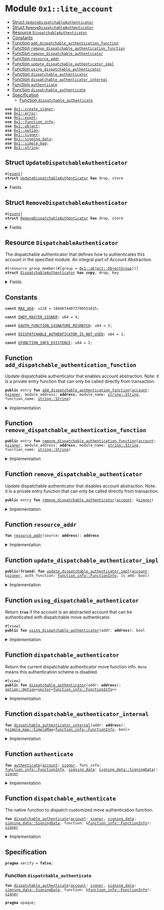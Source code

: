 
<a id="0x1_lite_account"></a>

# Module `0x1::lite_account`



-  [Struct `UpdateDispatchableAuthenticator`](#0x1_lite_account_UpdateDispatchableAuthenticator)
-  [Struct `RemoveDispatchableAuthenticator`](#0x1_lite_account_RemoveDispatchableAuthenticator)
-  [Resource `DispatchableAuthenticator`](#0x1_lite_account_DispatchableAuthenticator)
-  [Constants](#@Constants_0)
-  [Function `add_dispatchable_authentication_function`](#0x1_lite_account_add_dispatchable_authentication_function)
-  [Function `remove_dispatchable_authentication_function`](#0x1_lite_account_remove_dispatchable_authentication_function)
-  [Function `remove_dispatchable_authenticator`](#0x1_lite_account_remove_dispatchable_authenticator)
-  [Function `resource_addr`](#0x1_lite_account_resource_addr)
-  [Function `update_dispatchable_authenticator_impl`](#0x1_lite_account_update_dispatchable_authenticator_impl)
-  [Function `using_dispatchable_authenticator`](#0x1_lite_account_using_dispatchable_authenticator)
-  [Function `dispatchable_authenticator`](#0x1_lite_account_dispatchable_authenticator)
-  [Function `dispatchable_authenticator_internal`](#0x1_lite_account_dispatchable_authenticator_internal)
-  [Function `authenticate`](#0x1_lite_account_authenticate)
-  [Function `dispatchable_authenticate`](#0x1_lite_account_dispatchable_authenticate)
-  [Specification](#@Specification_1)
    -  [Function `dispatchable_authenticate`](#@Specification_1_dispatchable_authenticate)


<pre><code><b>use</b> <a href="create_signer.md#0x1_create_signer">0x1::create_signer</a>;
<b>use</b> <a href="../../aptos-stdlib/../move-stdlib/doc/error.md#0x1_error">0x1::error</a>;
<b>use</b> <a href="event.md#0x1_event">0x1::event</a>;
<b>use</b> <a href="function_info.md#0x1_function_info">0x1::function_info</a>;
<b>use</b> <a href="object.md#0x1_object">0x1::object</a>;
<b>use</b> <a href="../../aptos-stdlib/../move-stdlib/doc/option.md#0x1_option">0x1::option</a>;
<b>use</b> <a href="../../aptos-stdlib/../move-stdlib/doc/signer.md#0x1_signer">0x1::signer</a>;
<b>use</b> <a href="signing_data.md#0x1_signing_data">0x1::signing_data</a>;
<b>use</b> <a href="../../aptos-stdlib/doc/simple_map.md#0x1_simple_map">0x1::simple_map</a>;
<b>use</b> <a href="../../aptos-stdlib/../move-stdlib/doc/string.md#0x1_string">0x1::string</a>;
</code></pre>



<a id="0x1_lite_account_UpdateDispatchableAuthenticator"></a>

## Struct `UpdateDispatchableAuthenticator`



<pre><code>#[<a href="event.md#0x1_event">event</a>]
<b>struct</b> <a href="lite_account.md#0x1_lite_account_UpdateDispatchableAuthenticator">UpdateDispatchableAuthenticator</a> <b>has</b> drop, store
</code></pre>



<details>
<summary>Fields</summary>


<dl>
<dt>
<code><a href="account.md#0x1_account">account</a>: <b>address</b></code>
</dt>
<dd>

</dd>
<dt>
<code><b>update</b>: <a href="../../aptos-stdlib/../move-stdlib/doc/vector.md#0x1_vector">vector</a>&lt;u8&gt;</code>
</dt>
<dd>

</dd>
<dt>
<code>auth_function: <a href="function_info.md#0x1_function_info_FunctionInfo">function_info::FunctionInfo</a></code>
</dt>
<dd>

</dd>
</dl>


</details>

<a id="0x1_lite_account_RemoveDispatchableAuthenticator"></a>

## Struct `RemoveDispatchableAuthenticator`



<pre><code>#[<a href="event.md#0x1_event">event</a>]
<b>struct</b> <a href="lite_account.md#0x1_lite_account_RemoveDispatchableAuthenticator">RemoveDispatchableAuthenticator</a> <b>has</b> drop, store
</code></pre>



<details>
<summary>Fields</summary>


<dl>
<dt>
<code><a href="account.md#0x1_account">account</a>: <b>address</b></code>
</dt>
<dd>

</dd>
</dl>


</details>

<a id="0x1_lite_account_DispatchableAuthenticator"></a>

## Resource `DispatchableAuthenticator`

The dispatchable authenticator that defines how to authenticates this account in the specified module.
An integral part of Account Abstraction.


<pre><code>#[resource_group_member(#[group = <a href="object.md#0x1_object_ObjectGroup">0x1::object::ObjectGroup</a>])]
<b>struct</b> <a href="lite_account.md#0x1_lite_account_DispatchableAuthenticator">DispatchableAuthenticator</a> <b>has</b> <b>copy</b>, drop, key
</code></pre>



<details>
<summary>Fields</summary>


<dl>
<dt>
<code>auth_functions: <a href="../../aptos-stdlib/doc/simple_map.md#0x1_simple_map_SimpleMap">simple_map::SimpleMap</a>&lt;<a href="function_info.md#0x1_function_info_FunctionInfo">function_info::FunctionInfo</a>, bool&gt;</code>
</dt>
<dd>

</dd>
</dl>


</details>

<a id="@Constants_0"></a>

## Constants


<a id="0x1_lite_account_MAX_U64"></a>



<pre><code><b>const</b> <a href="lite_account.md#0x1_lite_account_MAX_U64">MAX_U64</a>: u128 = 18446744073709551615;
</code></pre>



<a id="0x1_lite_account_ENOT_MASTER_SIGNER"></a>



<pre><code><b>const</b> <a href="lite_account.md#0x1_lite_account_ENOT_MASTER_SIGNER">ENOT_MASTER_SIGNER</a>: u64 = 4;
</code></pre>



<a id="0x1_lite_account_EAUTH_FUNCTION_SIGNATURE_MISMATCH"></a>



<pre><code><b>const</b> <a href="lite_account.md#0x1_lite_account_EAUTH_FUNCTION_SIGNATURE_MISMATCH">EAUTH_FUNCTION_SIGNATURE_MISMATCH</a>: u64 = 3;
</code></pre>



<a id="0x1_lite_account_EDISPATCHABLE_AUTHENTICATOR_IS_NOT_USED"></a>



<pre><code><b>const</b> <a href="lite_account.md#0x1_lite_account_EDISPATCHABLE_AUTHENTICATOR_IS_NOT_USED">EDISPATCHABLE_AUTHENTICATOR_IS_NOT_USED</a>: u64 = 1;
</code></pre>



<a id="0x1_lite_account_EFUNCTION_INFO_EXISTENCE"></a>



<pre><code><b>const</b> <a href="lite_account.md#0x1_lite_account_EFUNCTION_INFO_EXISTENCE">EFUNCTION_INFO_EXISTENCE</a>: u64 = 2;
</code></pre>



<a id="0x1_lite_account_add_dispatchable_authentication_function"></a>

## Function `add_dispatchable_authentication_function`

Update dispatchable authenticator that enables account abstraction.
Note: it is a private entry function that can only be called directly from transaction.


<pre><code><b>public</b> entry <b>fun</b> <a href="lite_account.md#0x1_lite_account_add_dispatchable_authentication_function">add_dispatchable_authentication_function</a>(<a href="account.md#0x1_account">account</a>: &<a href="../../aptos-stdlib/../move-stdlib/doc/signer.md#0x1_signer">signer</a>, module_address: <b>address</b>, module_name: <a href="../../aptos-stdlib/../move-stdlib/doc/string.md#0x1_string_String">string::String</a>, function_name: <a href="../../aptos-stdlib/../move-stdlib/doc/string.md#0x1_string_String">string::String</a>)
</code></pre>



<details>
<summary>Implementation</summary>


<pre><code><b>public</b> entry <b>fun</b> <a href="lite_account.md#0x1_lite_account_add_dispatchable_authentication_function">add_dispatchable_authentication_function</a>(
    <a href="account.md#0x1_account">account</a>: &<a href="../../aptos-stdlib/../move-stdlib/doc/signer.md#0x1_signer">signer</a>,
    module_address: <b>address</b>,
    module_name: String,
    function_name: String,
) <b>acquires</b> <a href="lite_account.md#0x1_lite_account_DispatchableAuthenticator">DispatchableAuthenticator</a> {
    //<b>assert</b>!(!is_permissioned_signer(<a href="account.md#0x1_account">account</a>), <a href="../../aptos-stdlib/../move-stdlib/doc/error.md#0x1_error_permission_denied">error::permission_denied</a>(<a href="lite_account.md#0x1_lite_account_ENOT_MASTER_SIGNER">ENOT_MASTER_SIGNER</a>));
    <a href="lite_account.md#0x1_lite_account_update_dispatchable_authenticator_impl">update_dispatchable_authenticator_impl</a>(
        <a href="account.md#0x1_account">account</a>,
        <a href="function_info.md#0x1_function_info_new_function_info_from_address">function_info::new_function_info_from_address</a>(module_address, module_name, function_name),
        <b>true</b>
    );
}
</code></pre>



</details>

<a id="0x1_lite_account_remove_dispatchable_authentication_function"></a>

## Function `remove_dispatchable_authentication_function`



<pre><code><b>public</b> entry <b>fun</b> <a href="lite_account.md#0x1_lite_account_remove_dispatchable_authentication_function">remove_dispatchable_authentication_function</a>(<a href="account.md#0x1_account">account</a>: &<a href="../../aptos-stdlib/../move-stdlib/doc/signer.md#0x1_signer">signer</a>, module_address: <b>address</b>, module_name: <a href="../../aptos-stdlib/../move-stdlib/doc/string.md#0x1_string_String">string::String</a>, function_name: <a href="../../aptos-stdlib/../move-stdlib/doc/string.md#0x1_string_String">string::String</a>)
</code></pre>



<details>
<summary>Implementation</summary>


<pre><code><b>public</b> entry <b>fun</b> <a href="lite_account.md#0x1_lite_account_remove_dispatchable_authentication_function">remove_dispatchable_authentication_function</a>(
    <a href="account.md#0x1_account">account</a>: &<a href="../../aptos-stdlib/../move-stdlib/doc/signer.md#0x1_signer">signer</a>,
    module_address: <b>address</b>,
    module_name: String,
    function_name: String,
) <b>acquires</b> <a href="lite_account.md#0x1_lite_account_DispatchableAuthenticator">DispatchableAuthenticator</a> {
    //<b>assert</b>!(!is_permissioned_signer(<a href="account.md#0x1_account">account</a>), <a href="../../aptos-stdlib/../move-stdlib/doc/error.md#0x1_error_permission_denied">error::permission_denied</a>(<a href="lite_account.md#0x1_lite_account_ENOT_MASTER_SIGNER">ENOT_MASTER_SIGNER</a>));
    <a href="lite_account.md#0x1_lite_account_update_dispatchable_authenticator_impl">update_dispatchable_authenticator_impl</a>(
        <a href="account.md#0x1_account">account</a>,
        <a href="function_info.md#0x1_function_info_new_function_info_from_address">function_info::new_function_info_from_address</a>(module_address, module_name, function_name),
        <b>false</b>
    );
}
</code></pre>



</details>

<a id="0x1_lite_account_remove_dispatchable_authenticator"></a>

## Function `remove_dispatchable_authenticator`

Update dispatchable authenticator that disables account abstraction.
Note: it is a private entry function that can only be called directly from transaction.


<pre><code><b>public</b> entry <b>fun</b> <a href="lite_account.md#0x1_lite_account_remove_dispatchable_authenticator">remove_dispatchable_authenticator</a>(<a href="account.md#0x1_account">account</a>: &<a href="../../aptos-stdlib/../move-stdlib/doc/signer.md#0x1_signer">signer</a>)
</code></pre>



<details>
<summary>Implementation</summary>


<pre><code><b>public</b> entry <b>fun</b> <a href="lite_account.md#0x1_lite_account_remove_dispatchable_authenticator">remove_dispatchable_authenticator</a>(
    <a href="account.md#0x1_account">account</a>: &<a href="../../aptos-stdlib/../move-stdlib/doc/signer.md#0x1_signer">signer</a>,
) <b>acquires</b> <a href="lite_account.md#0x1_lite_account_DispatchableAuthenticator">DispatchableAuthenticator</a> {
    //<b>assert</b>!(!is_permissioned_signer(<a href="account.md#0x1_account">account</a>), <a href="../../aptos-stdlib/../move-stdlib/doc/error.md#0x1_error_permission_denied">error::permission_denied</a>(<a href="lite_account.md#0x1_lite_account_ENOT_MASTER_SIGNER">ENOT_MASTER_SIGNER</a>));
    <b>let</b> addr = <a href="../../aptos-stdlib/../move-stdlib/doc/signer.md#0x1_signer_address_of">signer::address_of</a>(<a href="account.md#0x1_account">account</a>);
    <b>let</b> resource_addr = <a href="lite_account.md#0x1_lite_account_resource_addr">resource_addr</a>(addr);
    <b>if</b> (<b>exists</b>&lt;<a href="lite_account.md#0x1_lite_account_DispatchableAuthenticator">DispatchableAuthenticator</a>&gt;(resource_addr)) {
        <b>move_from</b>&lt;<a href="lite_account.md#0x1_lite_account_DispatchableAuthenticator">DispatchableAuthenticator</a>&gt;(resource_addr);
        <a href="event.md#0x1_event_emit">event::emit</a>(<a href="lite_account.md#0x1_lite_account_RemoveDispatchableAuthenticator">RemoveDispatchableAuthenticator</a> {
            <a href="account.md#0x1_account">account</a>: addr,
        });
    };
}
</code></pre>



</details>

<a id="0x1_lite_account_resource_addr"></a>

## Function `resource_addr`



<pre><code><b>fun</b> <a href="lite_account.md#0x1_lite_account_resource_addr">resource_addr</a>(source: <b>address</b>): <b>address</b>
</code></pre>



<details>
<summary>Implementation</summary>


<pre><code>inline <b>fun</b> <a href="lite_account.md#0x1_lite_account_resource_addr">resource_addr</a>(source: <b>address</b>): <b>address</b> {
    <a href="object.md#0x1_object_create_user_derived_object_address">object::create_user_derived_object_address</a>(source, @aptos_fungible_asset)
}
</code></pre>



</details>

<a id="0x1_lite_account_update_dispatchable_authenticator_impl"></a>

## Function `update_dispatchable_authenticator_impl`



<pre><code><b>public</b>(<b>friend</b>) <b>fun</b> <a href="lite_account.md#0x1_lite_account_update_dispatchable_authenticator_impl">update_dispatchable_authenticator_impl</a>(<a href="account.md#0x1_account">account</a>: &<a href="../../aptos-stdlib/../move-stdlib/doc/signer.md#0x1_signer">signer</a>, auth_function: <a href="function_info.md#0x1_function_info_FunctionInfo">function_info::FunctionInfo</a>, is_add: bool)
</code></pre>



<details>
<summary>Implementation</summary>


<pre><code><b>public</b>(<b>friend</b>) <b>fun</b> <a href="lite_account.md#0x1_lite_account_update_dispatchable_authenticator_impl">update_dispatchable_authenticator_impl</a>(
    <a href="account.md#0x1_account">account</a>: &<a href="../../aptos-stdlib/../move-stdlib/doc/signer.md#0x1_signer">signer</a>,
    auth_function: FunctionInfo,
    is_add: bool,
) <b>acquires</b> <a href="lite_account.md#0x1_lite_account_DispatchableAuthenticator">DispatchableAuthenticator</a> {
    <b>let</b> addr = <a href="../../aptos-stdlib/../move-stdlib/doc/signer.md#0x1_signer_address_of">signer::address_of</a>(<a href="account.md#0x1_account">account</a>);
    <b>let</b> resource_addr = <a href="lite_account.md#0x1_lite_account_resource_addr">resource_addr</a>(addr);
        <b>let</b> dispatcher_auth_function_info = <a href="function_info.md#0x1_function_info_new_function_info_from_address">function_info::new_function_info_from_address</a>(
            @aptos_framework,
            <a href="../../aptos-stdlib/../move-stdlib/doc/string.md#0x1_string_utf8">string::utf8</a>(b"<a href="lite_account.md#0x1_lite_account">lite_account</a>"),
            <a href="../../aptos-stdlib/../move-stdlib/doc/string.md#0x1_string_utf8">string::utf8</a>(b"dispatchable_authenticate"),
        );
        <b>assert</b>!(
            <a href="function_info.md#0x1_function_info_check_dispatch_type_compatibility">function_info::check_dispatch_type_compatibility</a>(&dispatcher_auth_function_info, &auth_function),
            <a href="../../aptos-stdlib/../move-stdlib/doc/error.md#0x1_error_invalid_argument">error::invalid_argument</a>(<a href="lite_account.md#0x1_lite_account_EAUTH_FUNCTION_SIGNATURE_MISMATCH">EAUTH_FUNCTION_SIGNATURE_MISMATCH</a>)
        );
    <b>if</b> (is_add && !<b>exists</b>&lt;<a href="lite_account.md#0x1_lite_account_DispatchableAuthenticator">DispatchableAuthenticator</a>&gt;(resource_addr)) {
            <b>move_to</b>(&<a href="create_signer.md#0x1_create_signer_create_signer">create_signer::create_signer</a>(resource_addr), <a href="lite_account.md#0x1_lite_account_DispatchableAuthenticator">DispatchableAuthenticator</a> {
                auth_functions: <a href="../../aptos-stdlib/doc/simple_map.md#0x1_simple_map_new">simple_map::new</a>()
            });
        };
        <b>if</b> (<b>exists</b>&lt;<a href="lite_account.md#0x1_lite_account_DispatchableAuthenticator">DispatchableAuthenticator</a>&gt;(resource_addr)) {
            <b>let</b> current_map = &<b>mut</b> <b>borrow_global_mut</b>&lt;<a href="lite_account.md#0x1_lite_account_DispatchableAuthenticator">DispatchableAuthenticator</a>&gt;(resource_addr).auth_functions;
            <b>if</b> (is_add) {
                <b>assert</b>!(!<a href="../../aptos-stdlib/doc/simple_map.md#0x1_simple_map_contains_key">simple_map::contains_key</a>(current_map, &auth_function), <a href="../../aptos-stdlib/../move-stdlib/doc/error.md#0x1_error_already_exists">error::already_exists</a>(<a href="lite_account.md#0x1_lite_account_EFUNCTION_INFO_EXISTENCE">EFUNCTION_INFO_EXISTENCE</a>));
                <a href="../../aptos-stdlib/doc/simple_map.md#0x1_simple_map_add">simple_map::add</a>(current_map, auth_function, <b>true</b>);
            } <b>else</b> {
                <b>assert</b>!(<a href="../../aptos-stdlib/doc/simple_map.md#0x1_simple_map_contains_key">simple_map::contains_key</a>(current_map, &auth_function), <a href="../../aptos-stdlib/../move-stdlib/doc/error.md#0x1_error_not_found">error::not_found</a>(<a href="lite_account.md#0x1_lite_account_EFUNCTION_INFO_EXISTENCE">EFUNCTION_INFO_EXISTENCE</a>));
                <a href="../../aptos-stdlib/doc/simple_map.md#0x1_simple_map_remove">simple_map::remove</a>(current_map, &auth_function);
            };
            <a href="event.md#0x1_event_emit">event::emit</a>(
                <a href="lite_account.md#0x1_lite_account_UpdateDispatchableAuthenticator">UpdateDispatchableAuthenticator</a> {
                    <a href="account.md#0x1_account">account</a>: addr,
                    <b>update</b>: <b>if</b> (is_add) {b"add"} <b>else</b> {b"remove"},
                    auth_function,
                }
            );
            <b>if</b> (<a href="../../aptos-stdlib/doc/simple_map.md#0x1_simple_map_length">simple_map::length</a>(current_map) == 0) {
                <a href="lite_account.md#0x1_lite_account_remove_dispatchable_authenticator">remove_dispatchable_authenticator</a>(<a href="account.md#0x1_account">account</a>);
            }
        };
}
</code></pre>



</details>

<a id="0x1_lite_account_using_dispatchable_authenticator"></a>

## Function `using_dispatchable_authenticator`

Return <code><b>true</b></code> if the account is an abstracted account that can be authenticated with dispatchable move authenticator.


<pre><code>#[view]
<b>public</b> <b>fun</b> <a href="lite_account.md#0x1_lite_account_using_dispatchable_authenticator">using_dispatchable_authenticator</a>(addr: <b>address</b>): bool
</code></pre>



<details>
<summary>Implementation</summary>


<pre><code><b>public</b> <b>fun</b> <a href="lite_account.md#0x1_lite_account_using_dispatchable_authenticator">using_dispatchable_authenticator</a>(addr: <b>address</b>): bool {
    <b>exists</b>&lt;<a href="lite_account.md#0x1_lite_account_DispatchableAuthenticator">DispatchableAuthenticator</a>&gt;(<a href="lite_account.md#0x1_lite_account_resource_addr">resource_addr</a>(addr))
}
</code></pre>



</details>

<a id="0x1_lite_account_dispatchable_authenticator"></a>

## Function `dispatchable_authenticator`

Return the current dispatchable authenticator move function info. <code>None</code> means this authentication scheme is disabled.


<pre><code>#[view]
<b>public</b> <b>fun</b> <a href="lite_account.md#0x1_lite_account_dispatchable_authenticator">dispatchable_authenticator</a>(addr: <b>address</b>): <a href="../../aptos-stdlib/../move-stdlib/doc/option.md#0x1_option_Option">option::Option</a>&lt;<a href="../../aptos-stdlib/../move-stdlib/doc/vector.md#0x1_vector">vector</a>&lt;<a href="function_info.md#0x1_function_info_FunctionInfo">function_info::FunctionInfo</a>&gt;&gt;
</code></pre>



<details>
<summary>Implementation</summary>


<pre><code><b>public</b> <b>fun</b> <a href="lite_account.md#0x1_lite_account_dispatchable_authenticator">dispatchable_authenticator</a>(addr: <b>address</b>): Option&lt;<a href="../../aptos-stdlib/../move-stdlib/doc/vector.md#0x1_vector">vector</a>&lt;FunctionInfo&gt;&gt; <b>acquires</b> <a href="lite_account.md#0x1_lite_account_DispatchableAuthenticator">DispatchableAuthenticator</a> {
    <b>let</b> resource_addr = <a href="lite_account.md#0x1_lite_account_resource_addr">resource_addr</a>(addr);
    <b>if</b> (<b>exists</b>&lt;<a href="lite_account.md#0x1_lite_account_DispatchableAuthenticator">DispatchableAuthenticator</a>&gt;(resource_addr)) {
        <a href="../../aptos-stdlib/../move-stdlib/doc/option.md#0x1_option_some">option::some</a>(
            <a href="../../aptos-stdlib/doc/simple_map.md#0x1_simple_map_keys">simple_map::keys</a>(&<b>borrow_global</b>&lt;<a href="lite_account.md#0x1_lite_account_DispatchableAuthenticator">DispatchableAuthenticator</a>&gt;(resource_addr).auth_functions)
        )
    } <b>else</b> { <a href="../../aptos-stdlib/../move-stdlib/doc/option.md#0x1_option_none">option::none</a>() }
}
</code></pre>



</details>

<a id="0x1_lite_account_dispatchable_authenticator_internal"></a>

## Function `dispatchable_authenticator_internal`



<pre><code><b>fun</b> <a href="lite_account.md#0x1_lite_account_dispatchable_authenticator_internal">dispatchable_authenticator_internal</a>(addr: <b>address</b>): &<a href="../../aptos-stdlib/doc/simple_map.md#0x1_simple_map_SimpleMap">simple_map::SimpleMap</a>&lt;<a href="function_info.md#0x1_function_info_FunctionInfo">function_info::FunctionInfo</a>, bool&gt;
</code></pre>



<details>
<summary>Implementation</summary>


<pre><code>inline <b>fun</b> <a href="lite_account.md#0x1_lite_account_dispatchable_authenticator_internal">dispatchable_authenticator_internal</a>(addr: <b>address</b>): &SimpleMap&lt;FunctionInfo, bool&gt; {
    <b>assert</b>!(<a href="lite_account.md#0x1_lite_account_using_dispatchable_authenticator">using_dispatchable_authenticator</a>(addr), <a href="../../aptos-stdlib/../move-stdlib/doc/error.md#0x1_error_not_found">error::not_found</a>(<a href="lite_account.md#0x1_lite_account_EDISPATCHABLE_AUTHENTICATOR_IS_NOT_USED">EDISPATCHABLE_AUTHENTICATOR_IS_NOT_USED</a>));
    &<b>borrow_global</b>&lt;<a href="lite_account.md#0x1_lite_account_DispatchableAuthenticator">DispatchableAuthenticator</a>&gt;(<a href="lite_account.md#0x1_lite_account_resource_addr">resource_addr</a>(addr)).auth_functions
}
</code></pre>



</details>

<a id="0x1_lite_account_authenticate"></a>

## Function `authenticate`



<pre><code><b>fun</b> <a href="lite_account.md#0x1_lite_account_authenticate">authenticate</a>(<a href="account.md#0x1_account">account</a>: <a href="../../aptos-stdlib/../move-stdlib/doc/signer.md#0x1_signer">signer</a>, func_info: <a href="function_info.md#0x1_function_info_FunctionInfo">function_info::FunctionInfo</a>, <a href="signing_data.md#0x1_signing_data">signing_data</a>: <a href="signing_data.md#0x1_signing_data_SigningData">signing_data::SigningData</a>): <a href="../../aptos-stdlib/../move-stdlib/doc/signer.md#0x1_signer">signer</a>
</code></pre>



<details>
<summary>Implementation</summary>


<pre><code><b>fun</b> <a href="lite_account.md#0x1_lite_account_authenticate">authenticate</a>(
    <a href="account.md#0x1_account">account</a>: <a href="../../aptos-stdlib/../move-stdlib/doc/signer.md#0x1_signer">signer</a>,
    func_info: FunctionInfo,
    <a href="signing_data.md#0x1_signing_data">signing_data</a>: SigningData,
): <a href="../../aptos-stdlib/../move-stdlib/doc/signer.md#0x1_signer">signer</a> <b>acquires</b> <a href="lite_account.md#0x1_lite_account_DispatchableAuthenticator">DispatchableAuthenticator</a> {
    <b>let</b> func_infos = <a href="lite_account.md#0x1_lite_account_dispatchable_authenticator_internal">dispatchable_authenticator_internal</a>(<a href="../../aptos-stdlib/../move-stdlib/doc/signer.md#0x1_signer_address_of">signer::address_of</a>(&<a href="account.md#0x1_account">account</a>));
    <b>assert</b>!(<a href="../../aptos-stdlib/doc/simple_map.md#0x1_simple_map_contains_key">simple_map::contains_key</a>(func_infos, &func_info), <a href="../../aptos-stdlib/../move-stdlib/doc/error.md#0x1_error_not_found">error::not_found</a>(<a href="lite_account.md#0x1_lite_account_EFUNCTION_INFO_EXISTENCE">EFUNCTION_INFO_EXISTENCE</a>));
    <a href="function_info.md#0x1_function_info_load_module_from_function">function_info::load_module_from_function</a>(&func_info);
    <a href="lite_account.md#0x1_lite_account_dispatchable_authenticate">dispatchable_authenticate</a>(<a href="account.md#0x1_account">account</a>, <a href="signing_data.md#0x1_signing_data">signing_data</a>, &func_info)
}
</code></pre>



</details>

<a id="0x1_lite_account_dispatchable_authenticate"></a>

## Function `dispatchable_authenticate`

The native function to dispatch customized move authentication function.


<pre><code><b>fun</b> <a href="lite_account.md#0x1_lite_account_dispatchable_authenticate">dispatchable_authenticate</a>(<a href="account.md#0x1_account">account</a>: <a href="../../aptos-stdlib/../move-stdlib/doc/signer.md#0x1_signer">signer</a>, <a href="signing_data.md#0x1_signing_data">signing_data</a>: <a href="signing_data.md#0x1_signing_data_SigningData">signing_data::SigningData</a>, function: &<a href="function_info.md#0x1_function_info_FunctionInfo">function_info::FunctionInfo</a>): <a href="../../aptos-stdlib/../move-stdlib/doc/signer.md#0x1_signer">signer</a>
</code></pre>



<details>
<summary>Implementation</summary>


<pre><code><b>native</b> <b>fun</b> <a href="lite_account.md#0x1_lite_account_dispatchable_authenticate">dispatchable_authenticate</a>(
    <a href="account.md#0x1_account">account</a>: <a href="../../aptos-stdlib/../move-stdlib/doc/signer.md#0x1_signer">signer</a>,
    <a href="signing_data.md#0x1_signing_data">signing_data</a>: SigningData,
    function: &FunctionInfo
): <a href="../../aptos-stdlib/../move-stdlib/doc/signer.md#0x1_signer">signer</a>;
</code></pre>



</details>

<a id="@Specification_1"></a>

## Specification



<pre><code><b>pragma</b> verify = <b>false</b>;
</code></pre>



<a id="@Specification_1_dispatchable_authenticate"></a>

### Function `dispatchable_authenticate`


<pre><code><b>fun</b> <a href="lite_account.md#0x1_lite_account_dispatchable_authenticate">dispatchable_authenticate</a>(<a href="account.md#0x1_account">account</a>: <a href="../../aptos-stdlib/../move-stdlib/doc/signer.md#0x1_signer">signer</a>, <a href="signing_data.md#0x1_signing_data">signing_data</a>: <a href="signing_data.md#0x1_signing_data_SigningData">signing_data::SigningData</a>, function: &<a href="function_info.md#0x1_function_info_FunctionInfo">function_info::FunctionInfo</a>): <a href="../../aptos-stdlib/../move-stdlib/doc/signer.md#0x1_signer">signer</a>
</code></pre>




<pre><code><b>pragma</b> opaque;
</code></pre>


[move-book]: https://aptos.dev/move/book/SUMMARY
